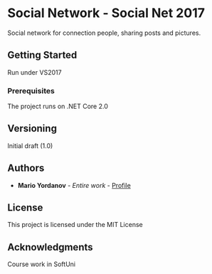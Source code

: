 # Social Network - Social Net 2017

Social network for connection people, sharing posts and pictures.

## Getting Started

Run under VS2017

### Prerequisites

The project runs on .NET Core 2.0

## Versioning

Initial draft (1.0)

## Authors

* **Mario Yordanov** - *Entire work* - [Profile](https://github.com/annix8)

## License

This project is licensed under the MIT License

## Acknowledgments

Course work in SoftUni
